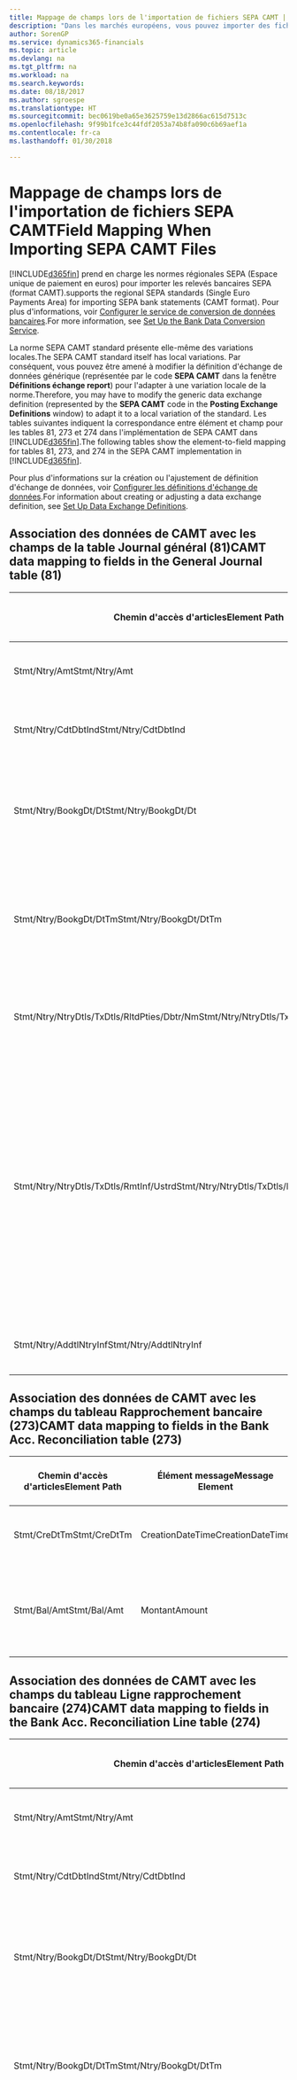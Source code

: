 ```yaml
---
title: Mappage de champs lors de l'importation de fichiers SEPA CAMT | Microsoft Docs
description: "Dans les marchés européens, vous pouvez importer des fichiers de relevé bancaire selon les normes régionales SEPA (Espace unique de paiement en euros)."
author: SorenGP
ms.service: dynamics365-financials
ms.topic: article
ms.devlang: na
ms.tgt_pltfrm: na
ms.workload: na
ms.search.keywords: 
ms.date: 08/18/2017
ms.author: sgroespe
ms.translationtype: HT
ms.sourcegitcommit: bec0619be0a65e3625759e13d2866ac615d7513c
ms.openlocfilehash: 9f99b1fce3c44fdf2053a74b8fa090c6b69aef1a
ms.contentlocale: fr-ca
ms.lasthandoff: 01/30/2018

---
```

# <a name="field-mapping-when-importing-sepa-camt-files"></a><span data-ttu-id="fcf03-103">Mappage de champs lors de l'importation de fichiers SEPA CAMT</span><span class="sxs-lookup"><span data-stu-id="fcf03-103">Field Mapping When Importing SEPA CAMT Files</span></span>
[!INCLUDE[d365fin](includes/d365fin_md.md)] <span data-ttu-id="fcf03-104"> prend en charge les normes régionales SEPA (Espace unique de paiement en euros) pour importer les relevés bancaires SEPA (format CAMT).</span><span class="sxs-lookup"><span data-stu-id="fcf03-104">supports the regional SEPA standards (Single Euro Payments Area) for importing SEPA bank statements (CAMT format).</span></span> <span data-ttu-id="fcf03-105">Pour plus d'informations, voir [Configurer le service de conversion de données bancaires](bank-how-setup-bank-data-conversion-service.md).</span><span class="sxs-lookup"><span data-stu-id="fcf03-105">For more information, see [Set Up the Bank Data Conversion Service](bank-how-setup-bank-data-conversion-service.md).</span></span>  

 <span data-ttu-id="fcf03-106">La norme SEPA CAMT standard présente elle-même des variations locales.</span><span class="sxs-lookup"><span data-stu-id="fcf03-106">The SEPA CAMT standard itself has local variations.</span></span> <span data-ttu-id="fcf03-107">Par conséquent, vous pouvez être amené à modifier la définition d'échange de données générique (représentée par le code **SEPA CAMT** dans la fenêtre **Définitions échange report**) pour l'adapter à une variation locale de la norme.</span><span class="sxs-lookup"><span data-stu-id="fcf03-107">Therefore, you may have to modify the generic data exchange definition (represented by the **SEPA CAMT** code in the **Posting Exchange Definitions** window) to adapt it to a local variation of the standard.</span></span> <span data-ttu-id="fcf03-108">Les tables suivantes indiquent la correspondance entre élément et champ pour les tables 81, 273 et 274 dans l'implémentation de SEPA CAMT dans [!INCLUDE[d365fin](includes/d365fin_md.md)].</span><span class="sxs-lookup"><span data-stu-id="fcf03-108">The following tables show the element-to-field mapping for tables 81, 273, and 274 in the SEPA CAMT implementation in [!INCLUDE[d365fin](includes/d365fin_md.md)].</span></span>  

 <span data-ttu-id="fcf03-109">Pour plus d'informations sur la création ou l'ajustement de définition d'échange de données, voir [Configurer les définitions d'échange de données](across-how-to-set-up-data-exchange-definitions.md).</span><span class="sxs-lookup"><span data-stu-id="fcf03-109">For information about creating or adjusting a data exchange definition, see [Set Up Data Exchange Definitions](across-how-to-set-up-data-exchange-definitions.md).</span></span>  

## <a name="camt-data-mapping-to-fields-in-the-general-journal-table-81"></a><span data-ttu-id="fcf03-110">Association des données de CAMT avec les champs de la table Journal général (81)</span><span class="sxs-lookup"><span data-stu-id="fcf03-110">CAMT data mapping to fields in the General Journal table (81)</span></span>  

|<span data-ttu-id="fcf03-111">Chemin d'accès d'articles</span><span class="sxs-lookup"><span data-stu-id="fcf03-111">Element Path</span></span>|<span data-ttu-id="fcf03-112">Élément message</span><span class="sxs-lookup"><span data-stu-id="fcf03-112">Message Element</span></span>|<span data-ttu-id="fcf03-113">Type de données</span><span class="sxs-lookup"><span data-stu-id="fcf03-113">Data Type</span></span>|<span data-ttu-id="fcf03-114">Description</span><span class="sxs-lookup"><span data-stu-id="fcf03-114">Description</span></span>|<span data-ttu-id="fcf03-115">Identificateur de signe négatif</span><span class="sxs-lookup"><span data-stu-id="fcf03-115">Negative-Sign Identifier</span></span>|<span data-ttu-id="fcf03-116">N° champ</span><span class="sxs-lookup"><span data-stu-id="fcf03-116">Field No.</span></span>|<span data-ttu-id="fcf03-117">Nom du champ</span><span class="sxs-lookup"><span data-stu-id="fcf03-117">Field Name</span></span>|  
|------------------|---------------------|---------------|-----------------|-------------------------------|---------------|----------------|  
|<span data-ttu-id="fcf03-118">Stmt/Ntry/Amt</span><span class="sxs-lookup"><span data-stu-id="fcf03-118">Stmt/Ntry/Amt</span></span>|<span data-ttu-id="fcf03-119">Montant</span><span class="sxs-lookup"><span data-stu-id="fcf03-119">Amount</span></span>|<span data-ttu-id="fcf03-120">Décimal</span><span class="sxs-lookup"><span data-stu-id="fcf03-120">Decimal</span></span>|<span data-ttu-id="fcf03-121">Le montant de l'argent dans l'écriture de caisse.</span><span class="sxs-lookup"><span data-stu-id="fcf03-121">The amount of money in the cash entry</span></span>||<span data-ttu-id="fcf03-122">13</span><span class="sxs-lookup"><span data-stu-id="fcf03-122">13</span></span>|<span data-ttu-id="fcf03-123">Montant</span><span class="sxs-lookup"><span data-stu-id="fcf03-123">Amount</span></span>|  
|<span data-ttu-id="fcf03-124">Stmt/Ntry/CdtDbtInd</span><span class="sxs-lookup"><span data-stu-id="fcf03-124">Stmt/Ntry/CdtDbtInd</span></span>|<span data-ttu-id="fcf03-125">CreditDebitIndicator</span><span class="sxs-lookup"><span data-stu-id="fcf03-125">CreditDebitIndicator</span></span>|<span data-ttu-id="fcf03-126">Texte</span><span class="sxs-lookup"><span data-stu-id="fcf03-126">Text</span></span>|<span data-ttu-id="fcf03-127">Indique si l'écriture est une écriture de crédit ou débit</span><span class="sxs-lookup"><span data-stu-id="fcf03-127">Indicates whether the entry is a credit or a debit entry</span></span>|<span data-ttu-id="fcf03-128">DBIT</span><span class="sxs-lookup"><span data-stu-id="fcf03-128">DBIT</span></span>|<span data-ttu-id="fcf03-129">13</span><span class="sxs-lookup"><span data-stu-id="fcf03-129">13</span></span>|<span data-ttu-id="fcf03-130">Montant</span><span class="sxs-lookup"><span data-stu-id="fcf03-130">Amount</span></span>|  
|<span data-ttu-id="fcf03-131">Stmt/Ntry/BookgDt/Dt</span><span class="sxs-lookup"><span data-stu-id="fcf03-131">Stmt/Ntry/BookgDt/Dt</span></span>|<span data-ttu-id="fcf03-132">Date</span><span class="sxs-lookup"><span data-stu-id="fcf03-132">Date</span></span>|<span data-ttu-id="fcf03-133">Date</span><span class="sxs-lookup"><span data-stu-id="fcf03-133">Date</span></span>|<span data-ttu-id="fcf03-134">Date à laquelle une écriture est reportée sur un compte dans les livres de compte du gestionnaire</span><span class="sxs-lookup"><span data-stu-id="fcf03-134">The date when an entry is posted to an account on the account servicer's books</span></span>||<span data-ttu-id="fcf03-135">5</span><span class="sxs-lookup"><span data-stu-id="fcf03-135">5</span></span>|<span data-ttu-id="fcf03-136">Date de report</span><span class="sxs-lookup"><span data-stu-id="fcf03-136">Posting Date</span></span>|  
|<span data-ttu-id="fcf03-137">Stmt/Ntry/BookgDt/DtTm</span><span class="sxs-lookup"><span data-stu-id="fcf03-137">Stmt/Ntry/BookgDt/DtTm</span></span>|<span data-ttu-id="fcf03-138">DateTime</span><span class="sxs-lookup"><span data-stu-id="fcf03-138">DateTime</span></span>|<span data-ttu-id="fcf03-139">DateTime</span><span class="sxs-lookup"><span data-stu-id="fcf03-139">DateTime</span></span>|<span data-ttu-id="fcf03-140">La date et l'heure auxquelles une écriture est reportée sur un compte dans les livres de compte du gestionnaire</span><span class="sxs-lookup"><span data-stu-id="fcf03-140">The date and time when an entry is posted to an account on the account servicer's books</span></span>||<span data-ttu-id="fcf03-141">5</span><span class="sxs-lookup"><span data-stu-id="fcf03-141">5</span></span>|<span data-ttu-id="fcf03-142">Date de report</span><span class="sxs-lookup"><span data-stu-id="fcf03-142">Posting Date</span></span>|  
|<span data-ttu-id="fcf03-143">Stmt/Ntry/NtryDtls/TxDtls/RltdPties/Dbtr/Nm</span><span class="sxs-lookup"><span data-stu-id="fcf03-143">Stmt/Ntry/NtryDtls/TxDtls/RltdPties/Dbtr/Nm</span></span>|<span data-ttu-id="fcf03-144">Nom</span><span class="sxs-lookup"><span data-stu-id="fcf03-144">Name</span></span>|<span data-ttu-id="fcf03-145">Texte</span><span class="sxs-lookup"><span data-stu-id="fcf03-145">Text</span></span>|<span data-ttu-id="fcf03-146">Le nom de la partie qui doit une somme d'argent au créancier (final)</span><span class="sxs-lookup"><span data-stu-id="fcf03-146">The name of the party that owes an amount of money to the (ultimate) creditor</span></span>||<span data-ttu-id="fcf03-147">1221</span><span class="sxs-lookup"><span data-stu-id="fcf03-147">1221</span></span>|<span data-ttu-id="fcf03-148">Informations payeur</span><span class="sxs-lookup"><span data-stu-id="fcf03-148">Payer Information</span></span>|  
|<span data-ttu-id="fcf03-149">Stmt/Ntry/NtryDtls/TxDtls/RmtInf/Ustrd</span><span class="sxs-lookup"><span data-stu-id="fcf03-149">Stmt/Ntry/NtryDtls/TxDtls/RmtInf/Ustrd</span></span>|<span data-ttu-id="fcf03-150">Non structuré</span><span class="sxs-lookup"><span data-stu-id="fcf03-150">Unstructured</span></span>|<span data-ttu-id="fcf03-151">Texte</span><span class="sxs-lookup"><span data-stu-id="fcf03-151">Text</span></span>|<span data-ttu-id="fcf03-152">Les informations à votre disposition pour activer la correspondance/le rapprochement d'une écriture avec les articles que le paiement doit régler, telles que les factures commerciales dans un système comptes-clients, sous forme non structurée</span><span class="sxs-lookup"><span data-stu-id="fcf03-152">Information supplied to enable the matching/reconciliation of an entry with the items that the payment is intended to settle, such as commercial invoices in an accounts-receivable system, in an unstructured form</span></span>||<span data-ttu-id="fcf03-153">8</span><span class="sxs-lookup"><span data-stu-id="fcf03-153">8</span></span>|<span data-ttu-id="fcf03-154">Description</span><span class="sxs-lookup"><span data-stu-id="fcf03-154">Description</span></span>|  
|<span data-ttu-id="fcf03-155">Stmt/Ntry/AddtlNtryInf</span><span class="sxs-lookup"><span data-stu-id="fcf03-155">Stmt/Ntry/AddtlNtryInf</span></span>|<span data-ttu-id="fcf03-156">AdditionalEntryInformation</span><span class="sxs-lookup"><span data-stu-id="fcf03-156">AdditionalEntryInformation</span></span>|<span data-ttu-id="fcf03-157">Texte</span><span class="sxs-lookup"><span data-stu-id="fcf03-157">Text</span></span>|<span data-ttu-id="fcf03-158">Informations supplémentaires sur l'écriture.</span><span class="sxs-lookup"><span data-stu-id="fcf03-158">Additional information about the entry</span></span>||<span data-ttu-id="fcf03-159">1222</span><span class="sxs-lookup"><span data-stu-id="fcf03-159">1222</span></span>|<span data-ttu-id="fcf03-160">Informations transaction</span><span class="sxs-lookup"><span data-stu-id="fcf03-160">Transaction Information</span></span>|  

## <a name="camt-data-mapping-to-fields-in-the-bank-acc-reconciliation-table-273"></a><span data-ttu-id="fcf03-161">Association des données de CAMT avec les champs du tableau Rapprochement bancaire (273)</span><span class="sxs-lookup"><span data-stu-id="fcf03-161">CAMT data mapping to fields in the Bank Acc. Reconciliation table (273)</span></span>  

|<span data-ttu-id="fcf03-162">Chemin d'accès d'articles</span><span class="sxs-lookup"><span data-stu-id="fcf03-162">Element Path</span></span>|<span data-ttu-id="fcf03-163">Élément message</span><span class="sxs-lookup"><span data-stu-id="fcf03-163">Message Element</span></span>|<span data-ttu-id="fcf03-164">Type de données</span><span class="sxs-lookup"><span data-stu-id="fcf03-164">Data Type</span></span>|<span data-ttu-id="fcf03-165">Description</span><span class="sxs-lookup"><span data-stu-id="fcf03-165">Description</span></span>|<span data-ttu-id="fcf03-166">Identificateur de signe négatif</span><span class="sxs-lookup"><span data-stu-id="fcf03-166">Negative-Sign Identifier</span></span>|<span data-ttu-id="fcf03-167">N° champ</span><span class="sxs-lookup"><span data-stu-id="fcf03-167">Field No.</span></span>|<span data-ttu-id="fcf03-168">Nom du champ</span><span class="sxs-lookup"><span data-stu-id="fcf03-168">Field Name</span></span>|  
|------------------|---------------------|---------------|-----------------|-------------------------------|---------------|----------------|  
|<span data-ttu-id="fcf03-169">Stmt/CreDtTm</span><span class="sxs-lookup"><span data-stu-id="fcf03-169">Stmt/CreDtTm</span></span>|<span data-ttu-id="fcf03-170">CreationDateTime</span><span class="sxs-lookup"><span data-stu-id="fcf03-170">CreationDateTime</span></span>|<span data-ttu-id="fcf03-171">Date</span><span class="sxs-lookup"><span data-stu-id="fcf03-171">Date</span></span>|<span data-ttu-id="fcf03-172">Date et heure de création du message</span><span class="sxs-lookup"><span data-stu-id="fcf03-172">The date and time when the message was created</span></span>||<span data-ttu-id="fcf03-173">3</span><span class="sxs-lookup"><span data-stu-id="fcf03-173">3</span></span>|<span data-ttu-id="fcf03-174">Date du relevé</span><span class="sxs-lookup"><span data-stu-id="fcf03-174">Statement Date</span></span>|  
|<span data-ttu-id="fcf03-175">Stmt/Bal/Amt</span><span class="sxs-lookup"><span data-stu-id="fcf03-175">Stmt/Bal/Amt</span></span>|<span data-ttu-id="fcf03-176">Montant</span><span class="sxs-lookup"><span data-stu-id="fcf03-176">Amount</span></span>|<span data-ttu-id="fcf03-177">Décimal</span><span class="sxs-lookup"><span data-stu-id="fcf03-177">Decimal</span></span>|<span data-ttu-id="fcf03-178">Le montant résultant des montants ajustés pour toutes les écritures débit et crédit</span><span class="sxs-lookup"><span data-stu-id="fcf03-178">The amount resulting from the netted amounts for all debit and credit entries</span></span>||<span data-ttu-id="fcf03-179">4</span><span class="sxs-lookup"><span data-stu-id="fcf03-179">4</span></span>|<span data-ttu-id="fcf03-180">Solde final du relevé</span><span class="sxs-lookup"><span data-stu-id="fcf03-180">Statement Ending Balance</span></span>|  

## <a name="camt-data-mapping-to-fields-in-the-bank-acc-reconciliation-line-table-274"></a><span data-ttu-id="fcf03-181">Association des données de CAMT avec les champs du tableau Ligne rapprochement bancaire (274)</span><span class="sxs-lookup"><span data-stu-id="fcf03-181">CAMT data mapping to fields in the Bank Acc. Reconciliation Line table (274)</span></span>  

|<span data-ttu-id="fcf03-182">Chemin d'accès d'articles</span><span class="sxs-lookup"><span data-stu-id="fcf03-182">Element Path</span></span>|<span data-ttu-id="fcf03-183">Élément message</span><span class="sxs-lookup"><span data-stu-id="fcf03-183">Message Element</span></span>|<span data-ttu-id="fcf03-184">Type de données</span><span class="sxs-lookup"><span data-stu-id="fcf03-184">Data Type</span></span>|<span data-ttu-id="fcf03-185">Description</span><span class="sxs-lookup"><span data-stu-id="fcf03-185">Description</span></span>|<span data-ttu-id="fcf03-186">Identificateur de signe négatif</span><span class="sxs-lookup"><span data-stu-id="fcf03-186">Negative-Sign Identifier</span></span>|<span data-ttu-id="fcf03-187">N° champ</span><span class="sxs-lookup"><span data-stu-id="fcf03-187">Field No.</span></span>|<span data-ttu-id="fcf03-188">Nom du champ</span><span class="sxs-lookup"><span data-stu-id="fcf03-188">Field Name</span></span>|  
|------------------|---------------------|---------------|-----------------|-------------------------------|---------------|----------------|  
|<span data-ttu-id="fcf03-189">Stmt/Ntry/Amt</span><span class="sxs-lookup"><span data-stu-id="fcf03-189">Stmt/Ntry/Amt</span></span>|<span data-ttu-id="fcf03-190">Montant</span><span class="sxs-lookup"><span data-stu-id="fcf03-190">Amount</span></span>|<span data-ttu-id="fcf03-191">Décimal</span><span class="sxs-lookup"><span data-stu-id="fcf03-191">Decimal</span></span>|<span data-ttu-id="fcf03-192">Le montant de l'argent dans l'écriture de caisse.</span><span class="sxs-lookup"><span data-stu-id="fcf03-192">The amount of money in the cash entry</span></span>||<span data-ttu-id="fcf03-193">7</span><span class="sxs-lookup"><span data-stu-id="fcf03-193">7</span></span>|<span data-ttu-id="fcf03-194">Montant relevé</span><span class="sxs-lookup"><span data-stu-id="fcf03-194">Statement Amount</span></span>|  
|<span data-ttu-id="fcf03-195">Stmt/Ntry/CdtDbtInd</span><span class="sxs-lookup"><span data-stu-id="fcf03-195">Stmt/Ntry/CdtDbtInd</span></span>|<span data-ttu-id="fcf03-196">CreditDebitIndicator</span><span class="sxs-lookup"><span data-stu-id="fcf03-196">CreditDebitIndicator</span></span>|<span data-ttu-id="fcf03-197">Texte</span><span class="sxs-lookup"><span data-stu-id="fcf03-197">Text</span></span>|<span data-ttu-id="fcf03-198">Indique si l'écriture est une écriture de crédit ou débit</span><span class="sxs-lookup"><span data-stu-id="fcf03-198">Indicates whether the entry is a credit or a debit entry</span></span>|<span data-ttu-id="fcf03-199">DBIT</span><span class="sxs-lookup"><span data-stu-id="fcf03-199">DBIT</span></span>|<span data-ttu-id="fcf03-200">7</span><span class="sxs-lookup"><span data-stu-id="fcf03-200">7</span></span>|<span data-ttu-id="fcf03-201">Montant relevé</span><span class="sxs-lookup"><span data-stu-id="fcf03-201">Statement Amount</span></span>|  
|<span data-ttu-id="fcf03-202">Stmt/Ntry/BookgDt/Dt</span><span class="sxs-lookup"><span data-stu-id="fcf03-202">Stmt/Ntry/BookgDt/Dt</span></span>|<span data-ttu-id="fcf03-203">Date</span><span class="sxs-lookup"><span data-stu-id="fcf03-203">Date</span></span>|<span data-ttu-id="fcf03-204">Date</span><span class="sxs-lookup"><span data-stu-id="fcf03-204">Date</span></span>|<span data-ttu-id="fcf03-205">Date à laquelle une écriture est reportée sur un compte dans les livres de compte du gestionnaire</span><span class="sxs-lookup"><span data-stu-id="fcf03-205">The date when an entry is posted to an account on the account servicer's books</span></span>||<span data-ttu-id="fcf03-206">5</span><span class="sxs-lookup"><span data-stu-id="fcf03-206">5</span></span>|<span data-ttu-id="fcf03-207">Date transaction</span><span class="sxs-lookup"><span data-stu-id="fcf03-207">Transaction Date</span></span>|  
|<span data-ttu-id="fcf03-208">Stmt/Ntry/BookgDt/DtTm</span><span class="sxs-lookup"><span data-stu-id="fcf03-208">Stmt/Ntry/BookgDt/DtTm</span></span>|<span data-ttu-id="fcf03-209">DateTime</span><span class="sxs-lookup"><span data-stu-id="fcf03-209">DateTime</span></span>|<span data-ttu-id="fcf03-210">DateTime</span><span class="sxs-lookup"><span data-stu-id="fcf03-210">DateTime</span></span>|<span data-ttu-id="fcf03-211">La date et l'heure auxquelles une écriture est reportée sur un compte dans les livres de compte du gestionnaire</span><span class="sxs-lookup"><span data-stu-id="fcf03-211">The date and time when an entry is posted to an account on the account servicer's books</span></span>||<span data-ttu-id="fcf03-212">5</span><span class="sxs-lookup"><span data-stu-id="fcf03-212">5</span></span>|<span data-ttu-id="fcf03-213">Date transaction</span><span class="sxs-lookup"><span data-stu-id="fcf03-213">Transaction Date</span></span>|  
|<span data-ttu-id="fcf03-214">Stmt/Ntry/ValDt/Dt</span><span class="sxs-lookup"><span data-stu-id="fcf03-214">Stmt/Ntry/ValDt/Dt</span></span>|<span data-ttu-id="fcf03-215">Date</span><span class="sxs-lookup"><span data-stu-id="fcf03-215">Date</span></span>|<span data-ttu-id="fcf03-216">Date</span><span class="sxs-lookup"><span data-stu-id="fcf03-216">Date</span></span>|<span data-ttu-id="fcf03-217">Date à laquelle les immobilisations sont disponibles pour le propriétaire du compte en cas d'écriture créditrice, ou cessent d'être disponibles pour le propriétaire du compte en cas d'écriture débitrice</span><span class="sxs-lookup"><span data-stu-id="fcf03-217">The date when assets become available to the account owner in case of a credit entry, or cease to be available to the account owner in case of a debit entry</span></span>||<span data-ttu-id="fcf03-218">12</span><span class="sxs-lookup"><span data-stu-id="fcf03-218">12</span></span>|<span data-ttu-id="fcf03-219">Date de valeur</span><span class="sxs-lookup"><span data-stu-id="fcf03-219">Value Date</span></span>|  
|<span data-ttu-id="fcf03-220">Stmt/Ntry/ValDt/DtTm</span><span class="sxs-lookup"><span data-stu-id="fcf03-220">Stmt/Ntry/ValDt/DtTm</span></span>|<span data-ttu-id="fcf03-221">DateTime</span><span class="sxs-lookup"><span data-stu-id="fcf03-221">DateTime</span></span>|<span data-ttu-id="fcf03-222">DateTime</span><span class="sxs-lookup"><span data-stu-id="fcf03-222">DateTime</span></span>|<span data-ttu-id="fcf03-223">La date et l'heure auxquelles les immobilisations sont disponibles pour le propriétaire du compte en cas d'écriture créditrice, ou cessent d'être disponibles pour le propriétaire du compte en cas d'écriture débitrice</span><span class="sxs-lookup"><span data-stu-id="fcf03-223">The date and time when assets become available to the account owner in case of a credit entry, or cease to be available to the account owner in case of a debit entry</span></span>||<span data-ttu-id="fcf03-224">12</span><span class="sxs-lookup"><span data-stu-id="fcf03-224">12</span></span>|<span data-ttu-id="fcf03-225">Date de valeur</span><span class="sxs-lookup"><span data-stu-id="fcf03-225">Value Date</span></span>|  
|<span data-ttu-id="fcf03-226">Stmt/Ntry/NtryDtls/TxDtls/RltdPties/Dbtr/Nm</span><span class="sxs-lookup"><span data-stu-id="fcf03-226">Stmt/Ntry/NtryDtls/TxDtls/RltdPties/Dbtr/Nm</span></span>|<span data-ttu-id="fcf03-227">Nom</span><span class="sxs-lookup"><span data-stu-id="fcf03-227">Name</span></span>|<span data-ttu-id="fcf03-228">Texte</span><span class="sxs-lookup"><span data-stu-id="fcf03-228">Text</span></span>|<span data-ttu-id="fcf03-229">Le nom de la partie qui doit une somme d'argent au créancier (final)</span><span class="sxs-lookup"><span data-stu-id="fcf03-229">The name of the party that owes an amount of money to the (ultimate) creditor</span></span>||<span data-ttu-id="fcf03-230">15</span><span class="sxs-lookup"><span data-stu-id="fcf03-230">15</span></span>|<span data-ttu-id="fcf03-231">Informations payeur</span><span class="sxs-lookup"><span data-stu-id="fcf03-231">Payer Information</span></span>|  
|<span data-ttu-id="fcf03-232">Stmt/Ntry/NtryDtls/TxDtls/RmtInf/Ustrd</span><span class="sxs-lookup"><span data-stu-id="fcf03-232">Stmt/Ntry/NtryDtls/TxDtls/RmtInf/Ustrd</span></span>|<span data-ttu-id="fcf03-233">Non structuré</span><span class="sxs-lookup"><span data-stu-id="fcf03-233">Unstructured</span></span>|<span data-ttu-id="fcf03-234">Texte</span><span class="sxs-lookup"><span data-stu-id="fcf03-234">Text</span></span>|<span data-ttu-id="fcf03-235">Les informations à votre disposition pour activer la correspondance/le rapprochement d'une écriture avec les articles que le paiement doit régler, telles que les factures commerciales dans un système comptes-clients, sous forme non structurée</span><span class="sxs-lookup"><span data-stu-id="fcf03-235">Information supplied to enable the matching/reconciliation of an entry with the items that the payment is intended to settle, such as commercial invoices in an accounts-receivable system, in an unstructured form</span></span>||<span data-ttu-id="fcf03-236">6</span><span class="sxs-lookup"><span data-stu-id="fcf03-236">6</span></span>|<span data-ttu-id="fcf03-237">Description</span><span class="sxs-lookup"><span data-stu-id="fcf03-237">Description</span></span>|  
|<span data-ttu-id="fcf03-238">Stmt/Ntry/AddtlNtryInf</span><span class="sxs-lookup"><span data-stu-id="fcf03-238">Stmt/Ntry/AddtlNtryInf</span></span>|<span data-ttu-id="fcf03-239">AdditionalEntryInformation</span><span class="sxs-lookup"><span data-stu-id="fcf03-239">AdditionalEntryInformation</span></span>|<span data-ttu-id="fcf03-240">Texte</span><span class="sxs-lookup"><span data-stu-id="fcf03-240">Text</span></span>|<span data-ttu-id="fcf03-241">Informations supplémentaires sur l'écriture.</span><span class="sxs-lookup"><span data-stu-id="fcf03-241">Additional information about the entry</span></span>||<span data-ttu-id="fcf03-242">16</span><span class="sxs-lookup"><span data-stu-id="fcf03-242">16</span></span>|<span data-ttu-id="fcf03-243">Informations transaction</span><span class="sxs-lookup"><span data-stu-id="fcf03-243">Transaction Information</span></span>|  

 <span data-ttu-id="fcf03-244">Les articles dans le nœud **Ntry** qui sont importés dans [!INCLUDE[d365fin](includes/d365fin_md.md)] mais ne sont associés à aucun champ sont stockés dans la table **Définition colonne échange comptabilité**.</span><span class="sxs-lookup"><span data-stu-id="fcf03-244">Elements in the **Ntry** node that are imported into [!INCLUDE[d365fin](includes/d365fin_md.md)] but not mapped to any fields are stored in the **Posting Exch. Column Def** table.</span></span> <span data-ttu-id="fcf03-245">Les utilisateurs peuvent afficher ces éléments des fenêtres **Feuille rapprochement bancaire**, **Lettrage paiement** et **Rapprochement bancaire** en choisissant l'action **Détails lignes de relevé bancaire**.</span><span class="sxs-lookup"><span data-stu-id="fcf03-245">Users can view these elements from the **Payment Reconciliation Journal**, **Payment Application**, and **Bank Acc. Reconciliation** windows by choosing the **Bank Statement Line Details** action.</span></span> <span data-ttu-id="fcf03-246">Pour plus d'informations, reportez-vous à [Rapprocher les paiements à l'aide du lettrage automatique](receivables-how-reconcile-payments-auto-application.md).</span><span class="sxs-lookup"><span data-stu-id="fcf03-246">For more information, see [Reconcile Payments Using Automatic Application](receivables-how-reconcile-payments-auto-application.md).</span></span>  
## <a name="see-also"></a><span data-ttu-id="fcf03-247">Voir aussi</span><span class="sxs-lookup"><span data-stu-id="fcf03-247">See Also</span></span>  
[<span data-ttu-id="fcf03-248">Configuration de l'échange de données</span><span class="sxs-lookup"><span data-stu-id="fcf03-248">Setting Up Data Exchange</span></span>](across-set-up-data-exchange.md)  
[<span data-ttu-id="fcf03-249">Échanger des données par voir électronique</span><span class="sxs-lookup"><span data-stu-id="fcf03-249">Exchanging Data Electronically</span></span>](across-data-exchange.md)  
<span data-ttu-id="fcf03-250">[Configurer le service de conversion de données bancaires](bank-how-setup-bank-data-conversion-service.md) </span><span class="sxs-lookup"><span data-stu-id="fcf03-250">[Set Up the Bank Data Conversion Service](bank-how-setup-bank-data-conversion-service.md) </span></span>  
[<span data-ttu-id="fcf03-251">Utiliser des schémas XML pour préparer des définitions d'échange de données</span><span class="sxs-lookup"><span data-stu-id="fcf03-251">Use XML Schemas to Prepare Data Exchange Definitions</span></span>](across-how-to-use-xml-schemas-to-prepare-data-exchange-definitions.md)  
[<span data-ttu-id="fcf03-252">Rapprocher les paiements à l'aide de l'affectation automatique</span><span class="sxs-lookup"><span data-stu-id="fcf03-252">Reconcile Payments Using Automatic Application</span></span>](receivables-how-reconcile-payments-auto-application.md)  

